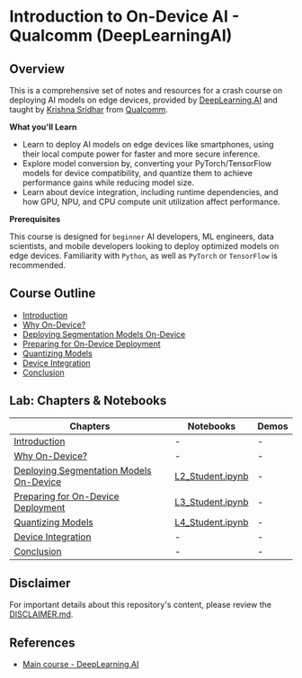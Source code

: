 # **Introduction to On-Device AI - Qualcomm (DeepLearningAI)**

## Overview

This is a comprehensive set of notes and resources for a crash course on deploying AI models on edge devices, provided by [DeepLearning.AI](https://www.DeepLearning.AI) and taught by [Krishna Sridhar](https://www.linkedin.com/in/srikris) from [Qualcomm](https://www.qualcomm.com).

**What you'll Learn**

- Learn to deploy AI models on edge devices like smartphones, using their local compute power for faster and more secure inference.
- Explore model conversion by, converting your PyTorch/TensorFlow models for device compatibility, and quantize them to achieve performance gains while reducing model size.
- Learn about device integration, including runtime dependencies, and how GPU, NPU, and CPU compute unit utilization affect performance.

**Prerequisites**

This course is designed for `beginner` AI developers, ML engineers, data scientists, and mobile developers looking to deploy optimized models on edge devices. Familiarity with `Python`, as well as `PyTorch` or `TensorFlow` is recommended.

## Course Outline
- [Introduction](./lab/chapters/slides/00_Intro/)    
- [Why On-Device?](./lab/chapters/slides/01_Why_on_device/)
- [Deploying Segmentation Models On-Device](./lab/chapters/slides/02_Deploying_Segmentation_Models_On_Device/)
- [Preparing for On-Device Deployment](./lab/chapters/slides/03_Preparing_for_on_device_deployment/)
- [Quantizing Models](./lab/chapters/slides/04_Quantizing_Models/)
- [Device Integration](./lab/chapters/slides/05_Device_Integration/)
- [Conclusion](./lab/chapters/slides/06_Conclusion/)


## Lab: Chapters & Notebooks

|Chapters|Notebooks|Demos|
|--|--|--|
|[Introduction](./lab/chapters/slides/00_Intro/)|-|-|
|[Why On-Device?](./lab/chapters/slides/01_Why_on_device/)|-|-|
|[Deploying Segmentation Models On-Device](./lab/chapters/slides/02_Deploying_Segmentation_Models_On_Device/)|[L2_Student.ipynb](./lab/notebooks/L2/L2_Student.ipynb)|-|
|[Preparing for On-Device Deployment](./lab/chapters/slides/03_Preparing_for_on_device_deployment/)|[L3_Student.ipynb](./lab/notebooks/L3/L3_Student.ipynb)|-|
|[Quantizing Models](./lab/chapters/slides/04_Quantizing_Models/)|[L4_Student.ipynb](./lab/notebooks/L4/L4_Student.ipynb)|-|
|[Device Integration](./lab/chapters/slides/05_Device_Integration/)| - |-|
|[Conclusion](./lab/chapters/slides/06_Conclusion/)| - |-|


## Disclaimer

For important details about this repository's content, please review the [DISCLAIMER.md](./DISCLAIMER.md).

## References

- [Main course - DeepLearning.AI](https://www.deeplearning.ai/short-courses/introduction-to-on-device-ai/)



